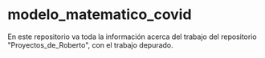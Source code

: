 # modelo_matematico_covid
En este repositorio va toda la información acerca del trabajo del repositorio "Proyectos_de_Roberto", con el trabajo depurado.
